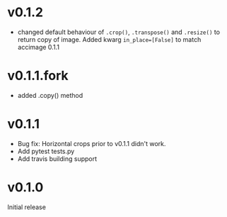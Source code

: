 # v0.1.2
* changed default behaviour of `.crop()`, `.transpose()` and `.resize()` to
return copy of image. Added kwarg `in_place=[False]` to match accimage 0.1.1

# v0.1.1.fork
* added .copy() method

# v0.1.1

* Bug fix: Horizontal crops prior to v0.1.1 didn't work.
* Add pytest tests.py
* Add travis building support

# v0.1.0

Initial release
